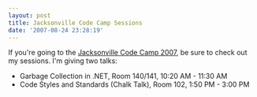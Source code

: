 ```yaml
---
layout: post
title: Jacksonville Code Camp Sessions
date: '2007-08-24 23:28:19'
---
```


If you're going to the [Jacksonville Code Camp 2007](http://codecamp07.jaxdug.com/), be sure to check out my sessions. I'm giving two talks:

*   Garbage Collection in .NET, Room 140/141, 10:20 AM - 11:30 AM  
*   Code Styles and Standards (Chalk Talk), Room 102, 1:50 PM - 3:00 PM 
